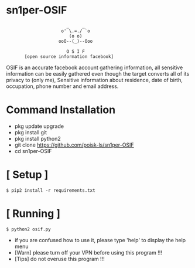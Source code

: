 
# sn1per-OSIF
```
                       _     _
                     o' \.=./ `o
                        (o o)          
                    ooO--(_)--Ooo
                                       
                       O S I F
       [open source information facebook]
```
OSIF is an accurate facebook account gathering information, all sensitive information can be easily gathered even though the target converts all of its privacy to (only me), Sensitive information about residence, date of birth, occupation, phone number and email address.



# Command Installation

- pkg update upgrade
- pkg install git 
- pkg install python2
- git clone https://github.com/poisk-ls/sn1per-OSIF
- cd sn1per-OSIF


# [ Setup ]
```
$ pip2 install -r requirements.txt
```
# [ Running ]
```
$ python2 osif.py
```
* if you are confused how to use it, please type 'help' to display the help menu
* [Warn] please turn off your VPN before using this program !!!
* [Tips] do not overuse this program !!!
